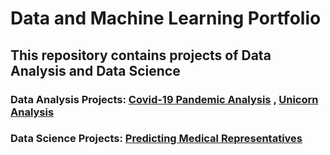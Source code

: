 # Data and Machine Learning Portfolio
## This repository contains projects of Data Analysis and Data Science
### Data Analysis Projects: [Covid-19 Pandemic Analysis](https://github.com/omar25599/SQL-Projects/tree/main/Covid-19%20pandemic%20Analysis) , [Unicorn Analysis](https://github.com/omar25599/SQL-Projects/tree/main/Unicorn%20Analysis)
### Data Science Projects: [Predicting Medical Representatives](https://github.com/omar25599/DA-Projects/tree/main/predicting%20medical%20representatives)
